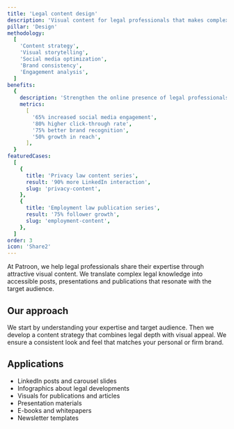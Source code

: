 ```yaml
---
title: 'Legal content design'
description: 'Visual content for legal professionals that makes complex subject matter accessible'
pillar: 'Design'
methodology:
  [
    'Content strategy',
    'Visual storytelling',
    'Social media optimization',
    'Brand consistency',
    'Engagement analysis',
  ]
benefits:
  {
    description: 'Strengthen the online presence of legal professionals with visually appealing and substantive content',
    metrics:
      [
        '65% increased social media engagement',
        '80% higher click-through rate',
        '75% better brand recognition',
        '50% growth in reach',
      ],
  }
featuredCases:
  [
    {
      title: 'Privacy law content series',
      result: '90% more LinkedIn interaction',
      slug: 'privacy-content',
    },
    {
      title: 'Employment law publication series',
      result: '75% follower growth',
      slug: 'employment-content',
    },
  ]
order: 3
icon: 'Share2'
---
```


At Patroon, we help legal professionals share their expertise through attractive visual content. We translate complex legal knowledge into accessible posts, presentations and publications that resonate with the target audience.

## Our approach

We start by understanding your expertise and target audience. Then we develop a content strategy that combines legal depth with visual appeal. We ensure a consistent look and feel that matches your personal or firm brand.

## Applications

- LinkedIn posts and carousel slides
- Infographics about legal developments
- Visuals for publications and articles
- Presentation materials
- E-books and whitepapers
- Newsletter templates
